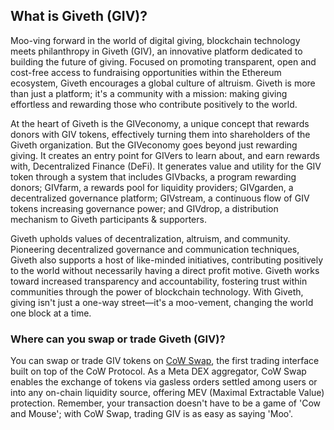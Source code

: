 <h2>What is Giveth (GIV)?</h2>

<p>Moo-ving forward in the world of digital giving, blockchain technology meets philanthropy in Giveth (GIV), an innovative platform dedicated to building the future of giving. Focused on promoting transparent, open and cost-free access to fundraising opportunities within the Ethereum ecosystem, Giveth encourages a global culture of altruism. Giveth is more than just a platform; it's a community with a mission: making giving effortless and rewarding those who contribute positively to the world.</p>

<p>At the heart of Giveth is the GIVeconomy, a unique concept that rewards donors with GIV tokens, effectively turning them into shareholders of the Giveth organization. But the GIVeconomy goes beyond just rewarding giving. It creates an entry point for GIVers to learn about, and earn rewards with, Decentralized Finance (DeFi). It generates value and utility for the GIV token through a system that includes GIVbacks, a program rewarding donors; GIVfarm, a rewards pool for liquidity providers; GIVgarden, a decentralized governance platform; GIVstream, a continuous flow of GIV tokens increasing governance power; and GIVdrop, a distribution mechanism to Giveth participants & supporters.</p>

<p>Giveth upholds values of decentralization, altruism, and community. Pioneering decentralized governance and communication techniques, Giveth also supports a host of like-minded initiatives, contributing positively to the world without necessarily having a direct profit motive. Giveth works toward increased transparency and accountability, fostering trust within communities through the power of blockchain technology. With Giveth, giving isn't just a one-way street—it's a moo-vement, changing the world one block at a time.</p>

<h3>Where can you swap or trade Giveth (GIV)?</h3>

<p>You can swap or trade GIV tokens on <a href="https://swap.cow.fi/" rel="noopener" target="_blank">CoW Swap</a>, the first trading interface built on top of the CoW Protocol. As a Meta DEX aggregator, CoW Swap enables the exchange of tokens via gasless orders settled among users or into any on-chain liquidity source, offering MEV (Maximal Extractable Value) protection. Remember, your transaction doesn't have to be a game of 'Cow and Mouse'; with CoW Swap, trading GIV is as easy as saying 'Moo'.</p>
